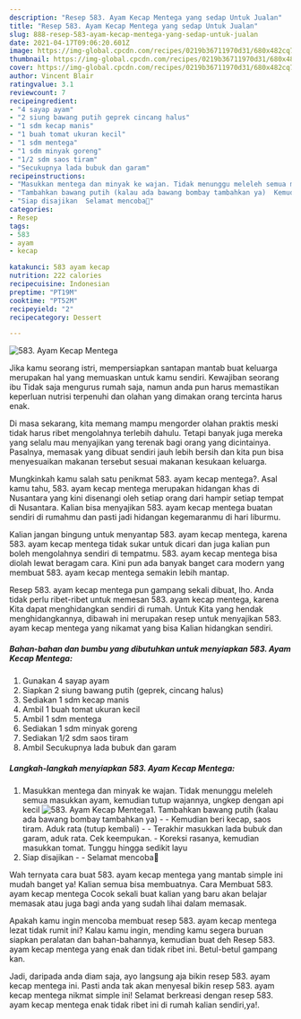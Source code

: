 ```yaml
---
description: "Resep 583. Ayam Kecap Mentega yang sedap Untuk Jualan"
title: "Resep 583. Ayam Kecap Mentega yang sedap Untuk Jualan"
slug: 888-resep-583-ayam-kecap-mentega-yang-sedap-untuk-jualan
date: 2021-04-17T09:06:20.601Z
image: https://img-global.cpcdn.com/recipes/0219b36711970d31/680x482cq70/583-ayam-kecap-mentega-foto-resep-utama.jpg
thumbnail: https://img-global.cpcdn.com/recipes/0219b36711970d31/680x482cq70/583-ayam-kecap-mentega-foto-resep-utama.jpg
cover: https://img-global.cpcdn.com/recipes/0219b36711970d31/680x482cq70/583-ayam-kecap-mentega-foto-resep-utama.jpg
author: Vincent Blair
ratingvalue: 3.1
reviewcount: 7
recipeingredient:
- "4 sayap ayam"
- "2 siung bawang putih geprek cincang halus"
- "1 sdm kecap manis"
- "1 buah tomat ukuran kecil"
- "1 sdm mentega"
- "1 sdm minyak goreng"
- "1/2 sdm saos tiram"
- "Secukupnya lada bubuk dan garam"
recipeinstructions:
- "Masukkan mentega dan minyak ke wajan. Tidak menunggu meleleh semua masukkan ayam, kemudian tutup wajannya, ungkep dengan api kecil"
- "Tambahkan bawang putih (kalau ada bawang bombay tambahkan ya)  Kemudian beri kecap, saos tiram. Aduk rata (tutup kembali)  Terakhir masukkan lada bubuk dan garam, aduk rata. Cek keempukan. Koreksi rasanya, kemudian masukkan tomat. Tunggu hingga sedikit layu"
- "Siap disajikan  Selamat mencoba💜"
categories:
- Resep
tags:
- 583
- ayam
- kecap

katakunci: 583 ayam kecap 
nutrition: 222 calories
recipecuisine: Indonesian
preptime: "PT19M"
cooktime: "PT52M"
recipeyield: "2"
recipecategory: Dessert

---
```



![583. Ayam Kecap Mentega](https://img-global.cpcdn.com/recipes/0219b36711970d31/680x482cq70/583-ayam-kecap-mentega-foto-resep-utama.jpg)

Jika kamu seorang istri, mempersiapkan santapan mantab buat keluarga merupakan hal yang memuaskan untuk kamu sendiri. Kewajiban seorang ibu Tidak saja mengurus rumah saja, namun anda pun harus memastikan keperluan nutrisi terpenuhi dan olahan yang dimakan orang tercinta harus enak.

Di masa  sekarang, kita memang mampu mengorder olahan praktis meski tidak harus ribet mengolahnya terlebih dahulu. Tetapi banyak juga mereka yang selalu mau menyajikan yang terenak bagi orang yang dicintainya. Pasalnya, memasak yang dibuat sendiri jauh lebih bersih dan kita pun bisa menyesuaikan makanan tersebut sesuai makanan kesukaan keluarga. 



Mungkinkah kamu salah satu penikmat 583. ayam kecap mentega?. Asal kamu tahu, 583. ayam kecap mentega merupakan hidangan khas di Nusantara yang kini disenangi oleh setiap orang dari hampir setiap tempat di Nusantara. Kalian bisa menyajikan 583. ayam kecap mentega buatan sendiri di rumahmu dan pasti jadi hidangan kegemaranmu di hari liburmu.

Kalian jangan bingung untuk menyantap 583. ayam kecap mentega, karena 583. ayam kecap mentega tidak sukar untuk dicari dan juga kalian pun boleh mengolahnya sendiri di tempatmu. 583. ayam kecap mentega bisa diolah lewat beragam cara. Kini pun ada banyak banget cara modern yang membuat 583. ayam kecap mentega semakin lebih mantap.

Resep 583. ayam kecap mentega pun gampang sekali dibuat, lho. Anda tidak perlu ribet-ribet untuk memesan 583. ayam kecap mentega, karena Kita dapat menghidangkan sendiri di rumah. Untuk Kita yang hendak menghidangkannya, dibawah ini merupakan resep untuk menyajikan 583. ayam kecap mentega yang nikamat yang bisa Kalian hidangkan sendiri.

<!--inarticleads1-->

##### Bahan-bahan dan bumbu yang dibutuhkan untuk menyiapkan 583. Ayam Kecap Mentega:

1. Gunakan 4 sayap ayam
1. Siapkan 2 siung bawang putih (geprek, cincang halus)
1. Sediakan 1 sdm kecap manis
1. Ambil 1 buah tomat ukuran kecil
1. Ambil 1 sdm mentega
1. Sediakan 1 sdm minyak goreng
1. Sediakan 1/2 sdm saos tiram
1. Ambil Secukupnya lada bubuk dan garam




<!--inarticleads2-->

##### Langkah-langkah menyiapkan 583. Ayam Kecap Mentega:

1. Masukkan mentega dan minyak ke wajan. Tidak menunggu meleleh semua masukkan ayam, kemudian tutup wajannya, ungkep dengan api kecil
<img src="https://img-global.cpcdn.com/steps/38f455d56dc1d981/160x128cq70/583-ayam-kecap-mentega-langkah-memasak-1-foto.jpg" alt="583. Ayam Kecap Mentega">1. Tambahkan bawang putih (kalau ada bawang bombay tambahkan ya) -  - Kemudian beri kecap, saos tiram. Aduk rata (tutup kembali) -  - Terakhir masukkan lada bubuk dan garam, aduk rata. Cek keempukan. - Koreksi rasanya, kemudian masukkan tomat. Tunggu hingga sedikit layu
1. Siap disajikan -  - Selamat mencoba💜




Wah ternyata cara buat 583. ayam kecap mentega yang mantab simple ini mudah banget ya! Kalian semua bisa membuatnya. Cara Membuat 583. ayam kecap mentega Cocok sekali buat kalian yang baru akan belajar memasak atau juga bagi anda yang sudah lihai dalam memasak.

Apakah kamu ingin mencoba membuat resep 583. ayam kecap mentega lezat tidak rumit ini? Kalau kamu ingin, mending kamu segera buruan siapkan peralatan dan bahan-bahannya, kemudian buat deh Resep 583. ayam kecap mentega yang enak dan tidak ribet ini. Betul-betul gampang kan. 

Jadi, daripada anda diam saja, ayo langsung aja bikin resep 583. ayam kecap mentega ini. Pasti anda tak akan menyesal bikin resep 583. ayam kecap mentega nikmat simple ini! Selamat berkreasi dengan resep 583. ayam kecap mentega enak tidak ribet ini di rumah kalian sendiri,ya!.

